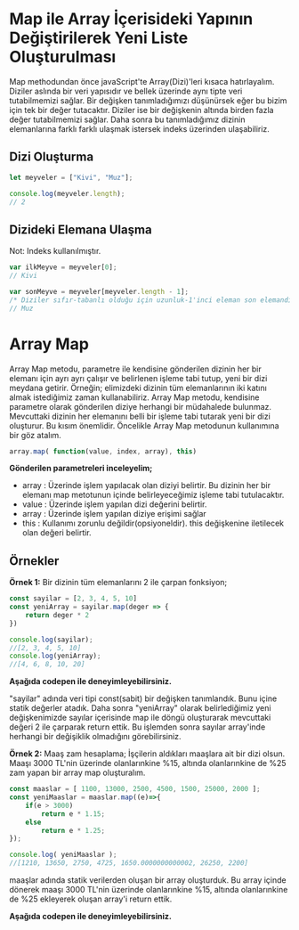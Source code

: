 # Map ile Array İçerisideki Yapının Değiştirilerek Yeni Liste Oluşturulması

Map methodundan önce javaScript'te Array(Dizi)'leri kısaca hatırlayalım.
Diziler aslında bir veri yapısıdır ve bellek üzerinde aynı tipte veri tutabilmemizi sağlar. Bir değişken tanımladığımızı düşünürsek eğer bu bizim için tek bir değer tutacaktır. Diziler ise bir değişkenin altında birden fazla değer tutabilmemizi sağlar. Daha sonra bu tanımladığımız dizinin elemanlarına farklı farklı ulaşmak istersek indeks üzerinden ulaşabiliriz.
## Dizi Oluşturma
```javascript
let meyveler = ["Kivi", "Muz"];

console.log(meyveler.length);
// 2
```

## Dizideki Elemana Ulaşma 

Not: Indeks kullanılmıştır.

```javascript
var ilkMeyve = meyveler[0];
// Kivi

var sonMeyve = meyveler[meyveler.length - 1];
/* Diziler sıfır-tabanlı olduğu için uzunluk-1'inci eleman son elemandır.
// Muz
```

# Array Map

Array Map metodu, parametre ile kendisine gönderilen dizinin her bir elemanı için ayrı ayrı çalışır ve belirlenen işleme tabi tutup, yeni bir dizi meydana getirir.
Örneğin; elimizdeki dizinin tüm elemanlarının iki katını almak istediğimiz zaman kullanabiliriz. Array Map metodu, kendisine parametre olarak gönderilen diziye herhangi bir müdahalede bulunmaz. Mevcuttaki dizinin her elemanını belli bir işleme tabi tutarak yeni bir dizi oluşturur. Bu kısım önemlidir.
Öncelikle Array Map metodunun kullanımına bir göz atalım.

```javascript
array.map( function(value, index, array), this)
```
**Gönderilen parametreleri inceleyelim;**

- array : Üzerinde işlem yapılacak olan diziyi belirtir. Bu dizinin her bir elemanı map metotunun içinde belirleyeceğimiz işleme tabi tutulacaktır. 
- value : Üzerinde işlem yapılan dizi değerini belirtir. 
- array : Üzerinde işlem yapılan diziye erişimi sağlar
- this : Kullanımı zorunlu değildir(opsiyoneldir). this değişkenine iletilecek olan değeri belirtir. 

## Örnekler

**Örnek 1:** Bir dizinin tüm elemanlarını 2 ile çarpan fonksiyon;

```javascript
const sayilar = [2, 3, 4, 5, 10]
const yeniArray = sayilar.map(deger => {
    return deger * 2
})

console.log(sayilar);
//[2, 3, 4, 5, 10]
console.log(yeniArray);
//[4, 6, 8, 10, 20]
```

**Aşağıda codepen ile deneyimleyebilirsiniz.**

"sayilar" adında veri tipi const(sabit) bir değişken tanımlandık. Bunu içine statik değerler atadık. Daha sonra "yeniArray" olarak belirlediğimiz yeni değişkenimizde sayılar içerisinde map ile döngü oluşturarak mevcuttaki değeri 2 ile çarparak return ettik. Bu işlemden sonra sayılar array'inde herhangi bir değişiklik olmadığını görebilirsiniz. 

**Örnek 2:** Maaş zam hesaplama;
İşçilerin aldıkları maaşlara ait bir dizi olsun. Maaşı 3000 TL'nin üzerinde olanlarınkine %15, altında olanlarınkine de %25 zam yapan bir array map oluşturalım.

```javascript
const maaslar = [ 1100, 13000, 2500, 4500, 1500, 25000, 2000 ];
const yeniMaaslar = maaslar.map((e)=>{
    if(e > 3000)
        return e * 1.15;
    else
        return e * 1.25;
});

console.log( yeniMaaslar );
//[1210, 13650, 2750, 4725, 1650.0000000000002, 26250, 2200]
```

maaşlar adında statik verilerden oluşan bir array oluşturduk. Bu array içinde dönerek maaşı  3000 TL'nin üzerinde olanlarınkine %15, altında olanlarınkine de %25 ekleyerek oluşan array'i return ettik.

**Aşağıda codepen ile deneyimleyebilirsiniz.**


